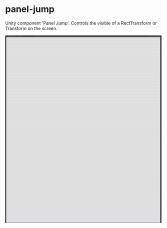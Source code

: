 # panel-jump
Unity component 'Panel Jump'. Controls the visible of a RectTransform or Transform on the screen.

<img src="./panel-jump-demo.gif" alt="Demo" width="500" height="600">
